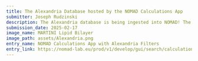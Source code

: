 ```yaml
---
title: The Alexandria Database hosted by the NOMAD Calculations App
submitter: Joseph Rudzinski
description: The Alexandria database is being ingested into NOMAD! The result is tens of millions of NOMAD calculations entries that can be efficiently queried and explored via NOMAD's extensive search and filtering functionalities.
submission_date: 2025-02-17
image_name: MARTINI Lipid Bilayer
image_path: assets/Alexandria.png
entry_name: NOMAD Calculations App with Alexandria Filters
entry_link: https://nomad-lab.eu/prod/v1/develop/gui/search/calculations?datasets.dataset_name=Alexandria%20PBE&datasets.dataset_name=Alexandria%20PBEsol
---
```

